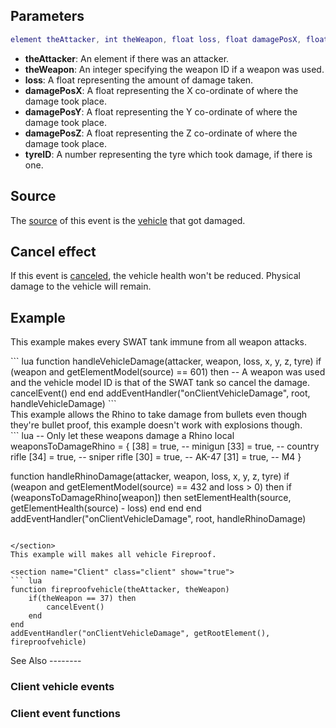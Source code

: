 Parameters
----------

``` lua
element theAttacker, int theWeapon, float loss, float damagePosX, float damagePosY, float damagePosZ, int tyreID
```

-   **theAttacker**: An element if there was an attacker.
-   **theWeapon**: An integer specifying the weapon ID if a weapon was used.
-   **loss**: A float representing the amount of damage taken.
-   **damagePosX**: A float representing the X co-ordinate of where the damage took place.
-   **damagePosY**: A float representing the Y co-ordinate of where the damage took place.
-   **damagePosZ**: A float representing the Z co-ordinate of where the damage took place.
-   **tyreID**: A number representing the tyre which took damage, if there is one.

Source
------

The [source](/docs/event_system#event_source.md "wikilink") of this event is the [vehicle](/vehicle.md "wikilink") that got damaged.

Cancel effect
-------------

If this event is [canceled](/docs/event_system#canceling.md "wikilink"), the vehicle health won't be reduced. Physical damage to the vehicle will remain.

Example
-------

This example makes every SWAT tank immune from all weapon attacks.

<section name="Client" class="client" show="true">
``` lua
function handleVehicleDamage(attacker, weapon, loss, x, y, z, tyre)
    if (weapon and getElementModel(source) == 601) then
        -- A weapon was used and the vehicle model ID is that of the SWAT tank so cancel the damage.
        cancelEvent()
    end
end
addEventHandler("onClientVehicleDamage", root, handleVehicleDamage)
```

</section>
This example allows the Rhino to take damage from bullets even though they're bullet proof, this example doesn't work with explosions though.

<section name="Client" class="client" show="true">
``` lua
-- Only let these weapons damage a Rhino
local weaponsToDamageRhino = {
    [38] = true, -- minigun
    [33] = true, -- country rifle
    [34] = true, -- sniper rifle
    [30] = true, -- AK-47
    [31] = true, -- M4
}

function handleRhinoDamage(attacker, weapon, loss, x, y, z, tyre)
    if (weapon and getElementModel(source) == 432 and loss > 0) then
        if (weaponsToDamageRhino[weapon]) then
            setElementHealth(source, getElementHealth(source) - loss)
        end
    end
end
addEventHandler("onClientVehicleDamage", root, handleRhinoDamage)
```

</section>
This example will makes all vehicle Fireproof.

<section name="Client" class="client" show="true">
``` lua
function fireproofvehicle(theAttacker, theWeapon)
    if(theWeapon == 37) then
        cancelEvent()
    end
end
addEventHandler("onClientVehicleDamage", getRootElement(), fireproofvehicle)
```

</section>
See Also
--------

### Client vehicle events

### Client event functions
